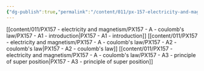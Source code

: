 ```yaml
---
{"dg-publish":true,"permalink":"/content/011/px-157-electricity-and-magnetism/px-157-a-coulomb-s-law/a-coulomb-s-law/","noteIcon":"1","created":"2024-10-01T18:50:56.332+01:00","updated":"2024-11-26T20:07:01.512+00:00"}
---
```


[[content/011/PX157 - electricity and magnetism/PX157 - A - coulomb's law/PX157 - A1 - introduction\|PX157 - A1 - introduction]]
[[content/011/PX157 - electricity and magnetism/PX157 - A - coulomb's law/PX157 - A2 - coulomb's law\|PX157 - A2 - coulomb's law]]
[[content/011/PX157 - electricity and magnetism/PX157 - A - coulomb's law/PX157 - A3 - principle of super position\|PX157 - A3 - principle of super position]]
